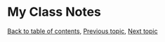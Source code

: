 # My Class Notes

[Back to table of contents](README.md), [Previous topic](README.New.md), [Next topic](README.Osc.md)
